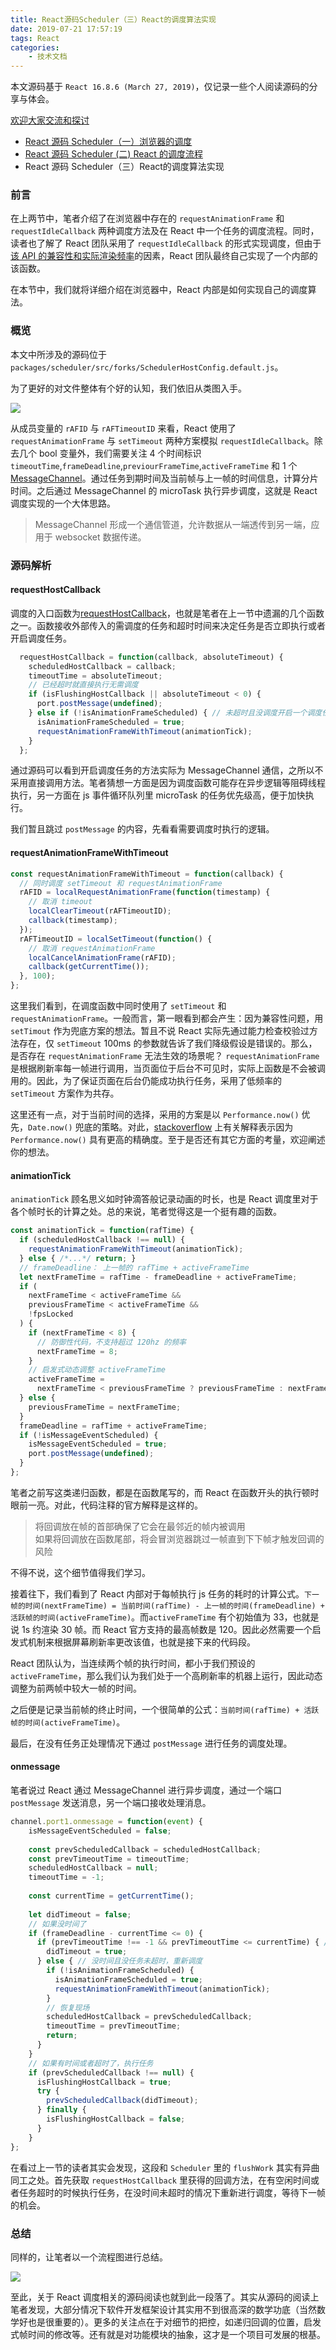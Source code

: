 ```yaml
---
title: React源码Scheduler（三）React的调度算法实现
date: 2019-07-21 17:57:19
tags: React
categories:
	- 技术文档
---
```

本文源码基于 `React 16.8.6 (March 27, 2019)`，仅记录一些个人阅读源码的分享与体会。

[欢迎大家交流和探讨](https://geasscn.com)

+ [React 源码 Scheduler（一）浏览器的调度](https://geasscn.com/2019/07/06/React%20%E6%BA%90%E7%A0%81Scheduler%EF%BC%88%E4%B8%80%EF%BC%89%E6%B5%8F%E8%A7%88%E5%99%A8%E7%9A%84%E8%B0%83%E5%BA%A6/)
+ [React 源码 Scheduler (二) React 的调度流程](https://geasscn.com/2019/07/13/React%20%E6%BA%90%E7%A0%81Scheduler%EF%BC%88%E4%BA%8C%EF%BC%89React%E7%9A%84%E8%B0%83%E5%BA%A6%E6%B5%81%E7%A8%8B/)
+ React 源码 Scheduler（三）React的调度算法实现

### 前言
在上两节中，笔者介绍了在浏览器中存在的 `requestAnimationFrame` 和 `requestIdleCallback` 两种调度方法及在 React 中一个任务的调度流程。同时，读者也了解了 React 团队采用了 `requestIdleCallback` 的形式实现调度，但由于[该 API 的兼容性和实际渲染频率](https://github.com/facebook/react/issues/13206?source=post_page---------------------------#issuecomment-418923831)的因素，React 团队最终自己实现了一个内部的该函数。

在本节中，我们就将详细介绍在浏览器中，React 内部是如何实现自己的调度算法。

### 概览
本文中所涉及的源码位于 `packages/scheduler/src/forks/SchedulerHostConfig.default.js`。

为了更好的对文件整体有个好的认知，我们依旧从类图入手。

![](https://geasscn.com/images/85fa385992ce7bb5c586ddeb8f1569ff_hd.png)

从成员变量的 `rAFID` 与 `rAFTimeoutID` 来看，React 使用了 `requestAnimationFrame` 与 `setTimeout` 两种方案模拟 `requestIdleCallback`。除去几个 bool 变量外，我们需要关注 4 个时间标识`timeoutTime`,`frameDeadline`,`previourFrameTime`,`activeFrameTime` 和 1 个 [MessageChannel](https://developer.mozilla.org/en-US/docs/Web/API/MessageChannel)。通过任务到期时间及当前帧与上一帧的时间信息，计算分片时间。之后通过 MessageChannel 的 microTask 执行异步调度，这就是 React 调度实现的一个大体思路。

> MessageChannel 形成一个通信管道，允许数据从一端透传到另一端，应用于 websocket 数据传递。

### 源码解析
#### requestHostCallback
调度的入口函数为[requestHostCallback](https://geasscn.com/2019/07/13/React%20%E6%BA%90%E7%A0%81Scheduler%EF%BC%88%E4%BA%8C%EF%BC%89React%E7%9A%84%E8%B0%83%E5%BA%A6%E6%B5%81%E7%A8%8B/#scheduleHostCallbackIfNeeded)，也就是笔者在上一节中遗漏的几个函数之一。函数接收外部传入的需调度的任务和超时时间来决定任务是否立即执行或者开启调度任务。

```javascript
  requestHostCallback = function(callback, absoluteTimeout) {
    scheduledHostCallback = callback;
    timeoutTime = absoluteTimeout;
    // 已经超时就直接执行无需调度
    if (isFlushingHostCallback || absoluteTimeout < 0) {
      port.postMessage(undefined);
    } else if (!isAnimationFrameScheduled) { // 未超时且没调度开启一个调度任务
      isAnimationFrameScheduled = true;
      requestAnimationFrameWithTimeout(animationTick);
    }
  };
```
通过源码可以看到开启调度任务的方法实际为 MessageChannel 通信，之所以不采用直接调用方法。笔者猜想一方面是因为调度函数可能存在异步逻辑等阻碍线程执行，另一方面在 js 事件循环队列里 microTask 的任务优先级高，便于加快执行。

我们暂且跳过 `postMessage` 的内容，先看看需要调度时执行的逻辑。

#### requestAnimationFrameWithTimeout

```javascript
const requestAnimationFrameWithTimeout = function(callback) {
  // 同时调度 setTimeout 和 requestAnimationFrame
  rAFID = localRequestAnimationFrame(function(timestamp) {
    // 取消 timeout
    localClearTimeout(rAFTimeoutID);
    callback(timestamp);
  });
  rAFTimeoutID = localSetTimeout(function() {
    // 取消 requestAnimationFrame
    localCancelAnimationFrame(rAFID);
    callback(getCurrentTime());
  }, 100);
};
```
这里我们看到，在调度函数中同时使用了 `setTimeout` 和 `requestAnimationFrame`。一般而言，第一眼看到都会产生：因为兼容性问题，用 `setTimout` 作为兜底方案的想法。暂且不说 React 实际先通过能力检查校验过方法存在，仅 `setTimeout` 100ms 的参数就告诉了我们降级假设是错误的。那么，是否存在 `requestAnimationFrame` 无法生效的场景呢？ `requestAnimationFrame` 是根据刷新率每一帧进行调用，当页面位于后台不可见时，实际上函数是不会被调用的。因此，为了保证页面在后台仍能成功执行任务，采用了低频率的 `setTimeout` 方案作为共存。

这里还有一点，对于当前时间的选择，采用的方案是以 `Performance.now()` 优先，`Date.now()` 兜底的策略。对此，[stackoverflow](https://stackoverflow.com/questions/30795525/performance-now-vs-date-now) 上有关解释表示因为 `Performance.now()` 具有更高的精确度。至于是否还有其它方面的考量，欢迎阐述你的想法。

#### animationTick
`animationTick` 顾名思义如时钟滴答般记录动画的时长，也是 React 调度里对于各个帧时长的计算之处。总的来说，笔者觉得这是一个挺有趣的函数。

```javascript
const animationTick = function(rafTime) {
  if (scheduledHostCallback !== null) {
    requestAnimationFrameWithTimeout(animationTick);
  } else { /*...*/ return; }
  // frameDeadline： 上一帧的 rafTime + activeFrameTime
  let nextFrameTime = rafTime - frameDeadline + activeFrameTime;
  if (
    nextFrameTime < activeFrameTime &&
    previousFrameTime < activeFrameTime &&
    !fpsLocked
  ) {
    if (nextFrameTime < 8) {
      // 防御性代码，不支持超过 120hz 的频率
      nextFrameTime = 8;
    }
    // 启发式动态调整 activeFrameTime
    activeFrameTime =
      nextFrameTime < previousFrameTime ? previousFrameTime : nextFrameTime;
  } else {
    previousFrameTime = nextFrameTime;
  }
  frameDeadline = rafTime + activeFrameTime;
  if (!isMessageEventScheduled) {
    isMessageEventScheduled = true;
    port.postMessage(undefined);
  }
};
```

笔者之前写这类递归函数，都是在函数尾写的，而 React 在函数开头的执行顿时眼前一亮。对此，代码注释的官方解释是这样的。

> 将回调放在帧的首部确保了它会在最邻近的帧内被调用  
> 如果将回调放在函数尾部，将会冒浏览器跳过一帧直到下下帧才触发回调的风险

不得不说，这个细节值得我们学习。

接着往下，我们看到了 React 内部对于每帧执行 js 任务的耗时的计算公式。`下一帧的时间(nextFrameTime) = 当前时间(rafTime) - 上一帧的时间(frameDeadline) + 活跃帧的时间(activeFrameTime)`。而`activeFrameTime` 有个初始值为 33，也就是说 1s 约渲染 30 帧。而 React 官方支持的最高帧数是 120。因此必然需要一个启发式机制来根据屏幕刷新率更改该值，也就是接下来的代码段。

React 团队认为，当连续两个帧的执行时间，都小于我们预设的 `activeFrameTime`，那么我们认为我们处于一个高刷新率的机器上运行，因此动态调整为前两帧中较大一帧的时间。

之后便是记录当前帧的终止时间，一个很简单的公式：`当前时间(rafTime) + 活跃帧的时间(activeFrameTime)`。

最后，在没有任务正处理情况下通过 `postMessage` 进行任务的调度处理。

#### onmessage
笔者说过 React 通过 MessageChannel 进行异步调度，通过一个端口 `postMessage` 发送消息，另一个端口接收处理消息。

```javascript
channel.port1.onmessage = function(event) {
	isMessageEventScheduled = false;
	
	const prevScheduledCallback = scheduledHostCallback;
	const prevTimeoutTime = timeoutTime;
	scheduledHostCallback = null;
	timeoutTime = -1;
	
	const currentTime = getCurrentTime();
	
	let didTimeout = false;
	// 如果没时间了
	if (frameDeadline - currentTime <= 0) {
	  if (prevTimeoutTime !== -1 && prevTimeoutTime <= currentTime) { // 判断是否任务超时
	    didTimeout = true;
	  } else { // 没时间且没任务未超时，重新调度
	    if (!isAnimationFrameScheduled) {
	      isAnimationFrameScheduled = true;
	      requestAnimationFrameWithTimeout(animationTick);
	    }
	    // 恢复现场
	    scheduledHostCallback = prevScheduledCallback;
	    timeoutTime = prevTimeoutTime;
	    return;
	  }
	}
	// 如果有时间或者超时了，执行任务
	if (prevScheduledCallback !== null) {
	  isFlushingHostCallback = true;
	  try {
	    prevScheduledCallback(didTimeout);
	  } finally {
	    isFlushingHostCallback = false;
	  }
	}
};
```

在看过上一节的读者其实会发现，这段和 `Scheduler` 里的 `flushWork` 其实有异曲同工之处。首先获取 `requestHostCallback` 里获得的回调方法，在有空闲时间或者任务超时的时候执行任务，在没时间未超时的情况下重新进行调度，等待下一帧的机会。

### 总结

同样的，让笔者以一个流程图进行总结。

![](https://geasscn.com/images/eea41e3e1f09ceb96eb00d0924a44aa0_hd.png)

至此，关于 React 调度相关的源码阅读也就到此一段落了。其实从源码的阅读上笔者发现，大部分情况下软件开发框架设计其实用不到很高深的数学功底（当然数学好也是很重要的）。更多的关注点在于对细节的把控，如递归回调的位置，启发式帧时间的修改等。还有就是对功能模块的抽象，这才是一个项目可发展的根基。